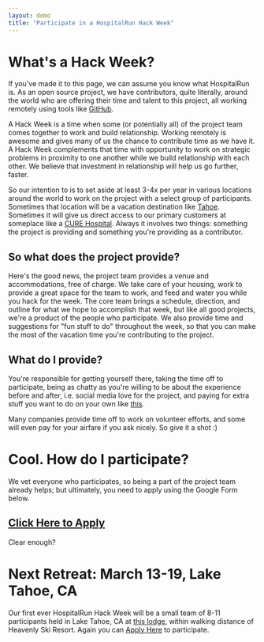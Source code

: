 ```yaml
---
layout: demo
title: "Participate in a HospitalRun Hack Week"
---
```


# What's a Hack Week?
If you've made it to this page, we can assume you know what HospitalRun is. As an open source project, we have contributors, quite literally, around the world who are offering their time and talent to this project, all working remotely using tools like [GitHub](https://github.com/HospitalRun/hospitalrun-frontend). 

A Hack Week is a time when some (or potentially all) of the project team comes together to work and build relationship. Working remotely is awesome and gives many of us the chance to contribute time as we have it. A Hack Week complements that time with opportunity to work on strategic problems in proximity to one another while we build relationship with each other. We believe that investment in relationship will help us go further, faster. 

So our intention to is to set aside at least 3-4x per year in various locations around the world to work on the project with a select group of participants. Sometimes that location will be a vacation destination like [Tahoe](https://www.vrbo.com/644606). Sometimes it will give us direct access to our primary customers at someplace like a [CURE Hospital](https://cure.org/zambia). Always it involves two things: something the project is providing and something you're providing as a contributor.

## So what does the project provide?
Here's the good news, the project team provides a venue and accommodations, free of charge. We take care of your housing, work to provide a great space for the team to work, and feed and water you while you hack for the week. The core team brings a schedule, direction, and outline for what we hope to accomplish that week, but like all good projects, we're a product of the people who participate. We also provide time and suggestions for "fun stuff to do" throughout the week, so that you can make the most of the vacation time you're contributing to the project.

## What do I provide?
You're responsible for getting yourself there, taking the time off to participate, being as chatty as you're willing to be about the experience before and after, i.e. social media love for the project, and paying for extra stuff you want to do on your own like [this](http://www.skiheavenly.com/).

Many companies provide time off to work on volunteer efforts, and some will even pay for your airfare if you ask nicely. So give it a shot :)

# Cool. How do I participate?
We vet everyone who participates, so being a part of the project team already helps; but ultimately, you need to apply using the Google Form below.

## [Click Here to Apply](https://docs.google.com/forms/d/1TBk9TSc92j9NJKzzQ73OzAesSNjeT_fPQqoKazQbkts/viewform)
Clear enough?

# Next Retreat: March 13-19, Lake Tahoe, CA
Our first ever HospitalRun Hack Week will be a small team of 8-11 participants held in Lake Tahoe, CA at [this lodge](https://www.vrbo.com/644606), within walking distance of Heavenly Ski Resort. Again you can [Apply Here](https://docs.google.com/forms/d/1TBk9TSc92j9NJKzzQ73OzAesSNjeT_fPQqoKazQbkts/viewform) to participate.